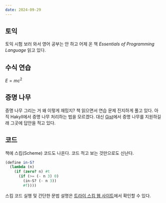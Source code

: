 ```yaml
---
date: 2024-09-29
---
```


## 토익
토익 시험 보러 와서 영어 공부는 안 하고 어제 온 책 *Essentials of Programming Language* 읽고 있다.

## 수식 연습
$E = mc^2$

## 증명 나무
증명 나무 그리는 거 왜 이렇게 재밌지? 책 읽으면서 연습 문제 진지하게 풀고 있다. 아직 Hakyll에서 증명 나무 처리하는 법을 모르겠다. 대신 [Gist](https://gist.github.com/nattybear/3078ab5b96514a93c357e2fdd02b0065)에서 증명 나무를 지원하길래 그곳에 답안을 적고 있다.

## 코드
책에 스킴(Scheme) 코드도 나온다. 코드 적고 보는 것만으로도 신난다.
```scheme
(define in-S?
  (lambda (n)
    (if (zero? n) #t
      (if (>= (- n 3) 0)
        (in-S? (- n 3))
        #f))))
```
스킴 코드 실행 및 간단한 문법 설명은 [트라이 스킴 웹 사이트](https://try.scheme.org/)에서 확인할 수 있다.
